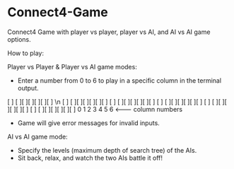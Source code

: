 # Connect4-Game
Connect4 Game with player vs player, player vs AI, and AI vs AI game options.

How to play:

Player vs Player & Player vs AI game modes:
- Enter a number from 0 to 6 to play in a specific column in the terminal output.

[ ] [ ][ ][ ][ ][ ][ ] \n
[ ] [ ][ ][ ][ ][ ][ ]
[ ] [ ][ ][ ][ ][ ][ ]
[ ] [ ][ ][ ][ ][ ][ ]
[ ] [ ][ ][ ][ ][ ][ ]
[ ] [ ][ ][ ][ ][ ][ ]
 0   1  2  3  4  5  6  <--- column numbers
 
- Game will give error messages for invalid inputs.
 
AI vs AI game mode:
- Specify the levels (maximum depth of search tree) of the AIs.
- Sit back, relax, and watch the two AIs battle it off!
